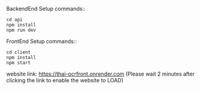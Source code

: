 BackendEnd Setup commands::

    cd api
    npm install
    npm run dev


FrontEnd Setup commands::
    
    cd client
    npm install
    npm start

website link: https://thai-ocrfront.onrender.com
(Please wait 2 minutes after clicking the link to enable the website to LOAD)
